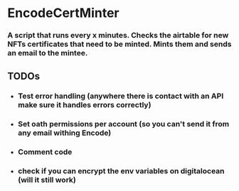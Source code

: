 # EncodeCertMinter

### A script that runs every x minutes. Checks the airtable for new NFTs certificates that need to be minted. Mints them and sends an email to the mintee.

## TODOs

- ### Test error handling (anywhere there is contact with an API make sure it handles errors correctly)
- ### Set oath permissions per account (so you can't send it from any email withing Encode)
- ### Comment code
- ### check if you can encrypt the env variables on digitalocean (will it still work)
